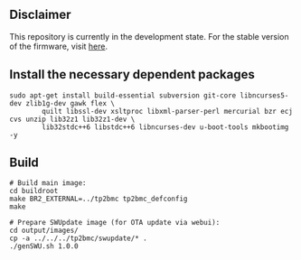 ## Disclaimer

This repository is currently in the development state. For the stable version of the firmware, visit [here](https://github.com/wenyi0421/turing-pi).

## Install the necessary dependent packages

```shell
sudo apt-get install build-essential subversion git-core libncurses5-dev zlib1g-dev gawk flex \
        quilt libssl-dev xsltproc libxml-parser-perl mercurial bzr ecj cvs unzip lib32z1 lib32z1-dev \
        lib32stdc++6 libstdc++6 libncurses-dev u-boot-tools mkbootimg -y
```

## Build

```shell
# Build main image:
cd buildroot
make BR2_EXTERNAL=../tp2bmc tp2bmc_defconfig
make

# Prepare SWUpdate image (for OTA update via webui):
cd output/images/
cp -a ../../../tp2bmc/swupdate/* .
./genSWU.sh 1.0.0
```
